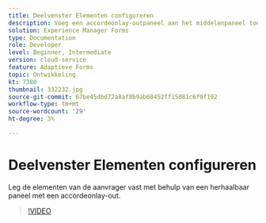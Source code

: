 ```yaml
---
title: Deelvenster Elementen configureren
description: Voeg een accordeonlay-outpaneel aan het middelenpaneel toe.
solution: Experience Manager Forms
type: Documentation
role: Developer
level: Beginner, Intermediate
version: cloud-service
feature: Adaptieve Forms
topic: Ontwikkeling
kt: 7380
thumbnail: 332232.jpg
source-git-commit: 67be45dbd72a8af8b9ab60452ff15081c6f9f192
workflow-type: tm+mt
source-wordcount: '29'
ht-degree: 3%

---
```



# Deelvenster Elementen configureren

Leg de elementen van de aanvrager vast met behulp van een herhaalbaar paneel met een accordeonlay-out.

>[!VIDEO](https://video.tv.adobe.com/v/332232?quality=12&learn=on)

